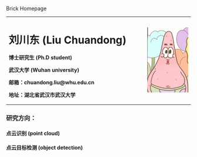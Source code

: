 Brick Homepage
<table border="0">
  <tr>
    <td width="75%">
      <h1>刘川东 (Liu Chuandong)</h1>
      <p><b>博士研究生 (Ph.D student)</b></p>
      <p><b>武汉大学 (Wuhan university)</b></p>
      <p><b>邮箱：chuandong.liu@whu.edu.cn</b></p>
      <p><b>地址：湖北省武汉市武汉大学</b></p>
    </td>
    <td width="25%">
      <img src="/lcd.png" width="100%">  
    </td>
  </tr>
</table>

### 研究方向：
#### 点云识别 (point cloud)
#### 点云目标检测 (object detection)
